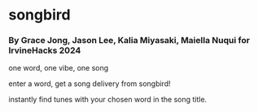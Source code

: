 # songbird #
### By Grace Jong, Jason Lee, Kalia Miyasaki, Maiella Nuqui for IrvineHacks 2024 ###

one word, one vibe, one song

enter a word, get a song delivery from songbird!

instantly find tunes with your chosen word in the song title.
